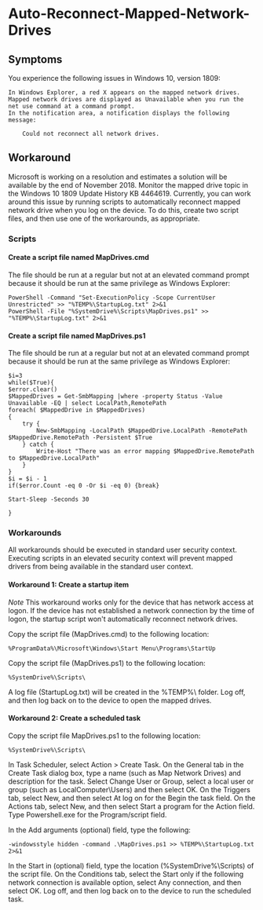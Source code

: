 # Auto-Reconnect-Mapped-Network-Drives

## Symptoms

You experience the following issues in Windows 10, version 1809:

	In Windows Explorer, a red X appears on the mapped network drives.
	Mapped network drives are displayed as Unavailable when you run the net use command at a command prompt.
	In the notification area, a notification displays the following message:
			
		Could not reconnect all network drives.

## Workaround

Microsoft is working on a resolution and estimates a solution will be available by the end of November 2018. Monitor the mapped drive topic in the Windows 10 1809 Update History KB 4464619. Currently, you can work around this issue by running scripts to automatically reconnect mapped network drive when you log on the device. To do this, create two script files, and then use one of the workarounds, as appropriate.

### Scripts
#### Create a script file named MapDrives.cmd

The file should be run at a regular but not at an elevated command prompt because it should be run at the same privilege as Windows Explorer:

	PowerShell -Command "Set-ExecutionPolicy -Scope CurrentUser Unrestricted" >> "%TEMP%\StartupLog.txt" 2>&1 
	PowerShell -File "%SystemDrive%\Scripts\MapDrives.ps1" >> "%TEMP%\StartupLog.txt" 2>&1


#### Create a script file named MapDrives.ps1

The file should be run at a regular but not at an elevated command prompt because it should be run at the same privilege as Windows Explorer:

	$i=3
	while($True){
    $error.clear()
    $MappedDrives = Get-SmbMapping |where -property Status -Value Unavailable -EQ | select LocalPath,RemotePath
    foreach( $MappedDrive in $MappedDrives)
    {
        try {
            New-SmbMapping -LocalPath $MappedDrive.LocalPath -RemotePath $MappedDrive.RemotePath -Persistent $True
        } catch {
            Write-Host "There was an error mapping $MappedDrive.RemotePath to $MappedDrive.LocalPath"
        }
    }
    $i = $i - 1
    if($error.Count -eq 0 -Or $i -eq 0) {break}

    Start-Sleep -Seconds 30

	}


### Workarounds

All workarounds should be executed in standard user security context. Executing scripts in an elevated security context will prevent mapped drivers from being available in the standard user context.

#### Workaround 1: Create a startup item

_Note_ This workaround works only for the device that has network access at logon. If the device has not established a network connection by the time of logon, the startup script won't automatically reconnect network drives.

   Copy the script file (MapDrives.cmd) to the following location:

    %ProgramData%\Microsoft\Windows\Start Menu\Programs\StartUp

   Copy the script file (MapDrives.ps1) to the following location:

    %SystemDrive%\Scripts\
   A log file (StartupLog.txt) will be created in the %TEMP%\ folder.
   Log off, and then log back on to the device to open the mapped drives.


#### Workaround 2: Create a scheduled task

   Copy the script file MapDrives.ps1 to the following location:

    %SystemDrive%\Scripts\
   In Task Scheduler, select Action > Create Task.
   On the General tab in the Create Task dialog box, type a name (such as Map Network Drives) and description for the task.
   Select Change User or Group, select a local user or group (such as LocalComputer\Users) and then select OK.
   On the Triggers tab, select New, and then select At log on for the Begin the task field.
   On the Actions tab, select New, and then select Start a program for the Action field.
   Type Powershell.exe for the Program/script field.

   In the Add arguments (optional) field, type the following:

    -windowsstyle hidden -command .\MapDrives.ps1 >> %TEMP%\StartupLog.txt 2>&1

   In the Start in (optional) field, type the location (%SystemDrive%\Scripts\) of the script file.
   On the Conditions tab, select the Start only if the following network connection is available option, select Any connection, and then select OK.
   Log off, and then log back on to the device to run the scheduled task.


